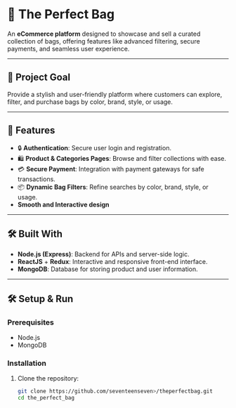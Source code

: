 # 👜 The Perfect Bag

An **eCommerce platform** designed to showcase and sell a curated collection of bags, offering features like advanced filtering, secure payments, and seamless user experience.

---

## 🎯 Project Goal  
Provide a stylish and user-friendly platform where customers can explore, filter, and purchase bags by color, brand, style, or usage.

---

## 🚀 Features  
- 🔒 **Authentication**: Secure user login and registration.  
- 🛍️ **Product & Categories Pages**: Browse and filter collections with ease.  
- 💳 **Secure Payment**: Integration with payment gateways for safe transactions.  
- 📦 **Dynamic Bag Filters**: Refine searches by color, brand, style, or usage.
- **Smooth and Interactive design** 

---

## 🛠️ Built With  
- **Node.js (Express)**: Backend for APIs and server-side logic.  
- **ReactJS** + **Redux**: Interactive and responsive front-end interface.  
- **MongoDB**: Database for storing product and user information.  

---

## 🛠️ Setup & Run  

### Prerequisites  
- Node.js  
- MongoDB  

### Installation  
1. Clone the repository:  
   ```bash
   git clone https://github.com/seventeenseven>/theperfectbag.git
   cd the_perfect_bag
